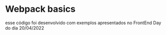 # Webpack basics
esse código foi desenvolvido com exemplos apresentados no FrontEnd Day do dia 20/04/2022